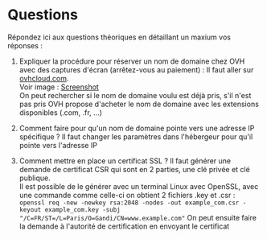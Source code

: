 # Questions

Répondez ici aux questions théoriques en détaillant un maxium vos réponses :

1) Expliquer la procédure pour réserver un nom de domaine chez OVH avec des captures d'écran (arrêtez-vous au paiement) :
Il faut aller sur [ovhcloud.com](https://www.ovhcloud.com/fr/domains/).   
Voir image : [Screenshot](<Screenshot 2025-10-01 142315.png>)  
On peut rechercher si le nom de domaine voulu est déjà pris, s'il n'est pas pris OVH propose d'acheter le nom de domaine avec les extensions disponibles (.com, .fr, ...) 

2. Comment faire pour qu'un nom de domaine pointe vers une adresse IP spécifique ?
Il faut changer les paramètres dans l'hébergeur pour qu'il pointe vers l'adresse IP

3. Comment mettre en place un certificat SSL ?
Il faut générer une demande de certificat CSR qui sont en 2 parties, une clé privée et clé publique.  
Il est possible de le générer avec un terminal Linux avec OpenSSL, avec une commande comme celle-ci on obtient 2 fichiers .key et .csr : ``openssl req -new -newkey rsa:2048 -nodes -out example_com.csr -keyout example_com.key -subj "/C=FR/ST=/L=Paris/O=Gandi/CN=www.example.com"``
On peut ensuite faire la demande à l'autorité de certification en envoyant le certificat